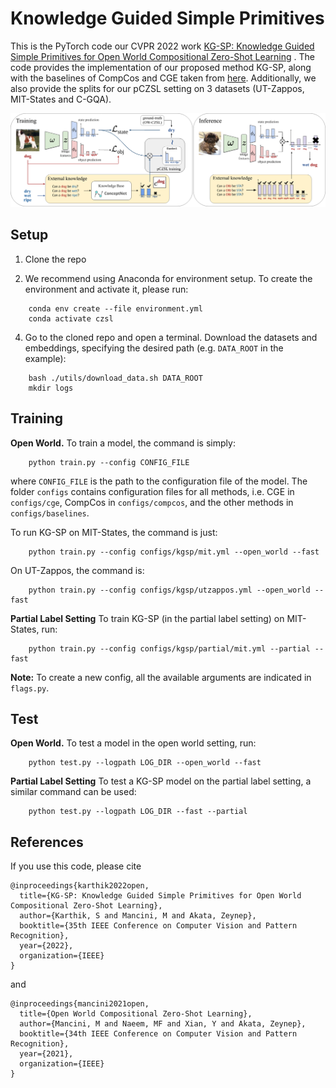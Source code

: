 
# Knowledge Guided Simple Primitives
This is the  PyTorch code our CVPR 2022 work [KG-SP: Knowledge Guided Simple Primitives
for Open World Compositional Zero-Shot Learning](https://arxiv.org/pdf/2205.06784.pdf) .  The code provides the implementation of our proposed method KG-SP, along with the baselines of CompCos and CGE  taken from [here](https://github.com/ExplainableML/czsl). Additionally, we also provide the splits for our pCZSL setting on 3 datasets (UT-Zappos, MIT-States and C-GQA). 

<p align="center">
  <img src="utils/method.png" />
</p>

## Setup 

1. Clone the repo 

2. We recommend using Anaconda for environment setup. To create the environment and activate it, please run:
```
    conda env create --file environment.yml
    conda activate czsl
```

4. Go to the cloned repo and open a terminal. Download the datasets and embeddings, specifying the desired path (e.g. `DATA_ROOT` in the example):
```
    bash ./utils/download_data.sh DATA_ROOT
    mkdir logs
```

## Training
**Open World.** To train a model, the command is simply:
```
    python train.py --config CONFIG_FILE 
```
where `CONFIG_FILE` is the path to the configuration file of the model. 
The folder `configs` contains configuration files for all methods, i.e. CGE in `configs/cge`, CompCos in `configs/compcos`, and the other methods in `configs/baselines`.  

To run KG-SP on MIT-States, the command is just:
```
    python train.py --config configs/kgsp/mit.yml --open_world --fast
```
On UT-Zappos, the command is:
```
    python train.py --config configs/kgsp/utzappos.yml --open_world --fast
```

**Partial Label Setting** To train KG-SP (in the partial label setting) on MIT-States, run:
```
    python train.py --config configs/kgsp/partial/mit.yml --partial --fast
```

**Note:** To create a new config, all the available arguments are indicated in `flags.py`. 

## Test


**Open World.** To test a model in the open world setting, run:
```
    python test.py --logpath LOG_DIR --open_world --fast
```

**Partial Label Setting** To test a KG-SP model on the partial label setting, a similar command can be used:
```
    python test.py --logpath LOG_DIR --fast --partial
```


## References
If you use this code, please cite
```
@inproceedings{karthik2022open,
  title={KG-SP: Knowledge Guided Simple Primitives for Open World Compositional Zero-Shot Learning},
  author={Karthik, S and Mancini, M and Akata, Zeynep},
  booktitle={35th IEEE Conference on Computer Vision and Pattern Recognition},
  year={2022},
  organization={IEEE}
}
```
and
```
@inproceedings{mancini2021open,
  title={Open World Compositional Zero-Shot Learning},
  author={Mancini, M and Naeem, MF and Xian, Y and Akata, Zeynep},
  booktitle={34th IEEE Conference on Computer Vision and Pattern Recognition},
  year={2021},
  organization={IEEE}
}

```

